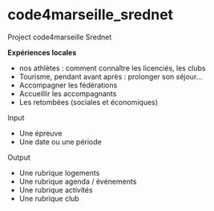 # code4marseille_srednet
Project code4marseille Srednet

**Expériences locales**
- nos athlètes  : comment connaître les licenciés, les clubs
- Tourisme, pendant avant après : prolonger son séjour...
- Accompagner les fédérations
- Accueillir les accompagnants
- Les retombées (sociales et économiques)


Input
- Une épreuve
- Une date ou une période

Output
- Une rubrique logements
- Une rubrique agenda / événements
- Une rubrique activités
- Une rubrique club
